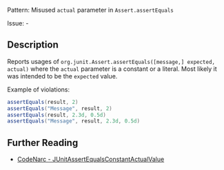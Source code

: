 Pattern: Misused `actual` parameter in `Assert.assertEquals`

Issue: -

## Description

Reports usages of `org.junit.Assert.assertEquals([message,] expected, actual)` where the `actual` parameter is a constant or a literal. Most likely it was intended to be the `expected` value.

Example of violations:

``` groovy
assertEquals(result, 2)
assertEquals("Message", result, 2)
assertEquals(result, 2.3d, 0.5d)
assertEquals("Message", result, 2.3d, 0.5d)
```

## Further Reading

* [CodeNarc - JUnitAssertEqualsConstantActualValue](http://codenarc.sourceforge.net/codenarc-rules-enhanced.html#JUnitAssertEqualsConstantActualValue)